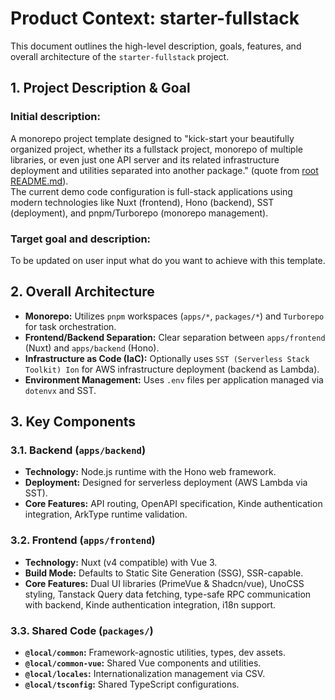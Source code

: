# Product Context: starter-fullstack

This document outlines the high-level description, goals, features, and overall architecture of the `starter-fullstack` project.

## 1. Project Description & Goal

### Initial description:
A monorepo project template designed to "kick-start your beautifully organized project, whether its a fullstack project, monorepo of multiple libraries, or even just one API server and its related infrastructure deployment and utilities separated into another package." (quote from [root README.md](../README.md)).  
The current demo code configuration is full-stack applications using modern technologies like Nuxt (frontend), Hono (backend), SST (deployment), and pnpm/Turborepo (monorepo management).

### Target goal and description:
To be updated on user input what do you want to achieve with this template.

## 2. Overall Architecture

*   **Monorepo:** Utilizes `pnpm` workspaces (`apps/*`, `packages/*`) and `Turborepo` for task orchestration.
*   **Frontend/Backend Separation:** Clear separation between `apps/frontend` (Nuxt) and `apps/backend` (Hono).
*   **Infrastructure as Code (IaC):** Optionally uses `SST (Serverless Stack Toolkit) Ion` for AWS infrastructure deployment (backend as Lambda).
*   **Environment Management:** Uses `.env` files per application managed via `dotenvx` and SST.

## 3. Key Components

### 3.1. Backend (`apps/backend`)

*   **Technology:** Node.js runtime with the Hono web framework.
*   **Deployment:** Designed for serverless deployment (AWS Lambda via SST).
*   **Core Features:** API routing, OpenAPI specification, Kinde authentication integration, ArkType runtime validation.

### 3.2. Frontend (`apps/frontend`)

*   **Technology:** Nuxt (v4 compatible) with Vue 3.
*   **Build Mode:** Defaults to Static Site Generation (SSG), SSR-capable.
*   **Core Features:** Dual UI libraries (PrimeVue & Shadcn/vue), UnoCSS styling, Tanstack Query data fetching, type-safe RPC communication with backend, Kinde authentication integration, i18n support.

### 3.3. Shared Code (`packages/`)

*   **`@local/common`:** Framework-agnostic utilities, types, dev assets.
*   **`@local/common-vue`:** Shared Vue components and utilities.
*   **`@local/locales`:** Internationalization management via CSV.
*   **`@local/tsconfig`:** Shared TypeScript configurations.
